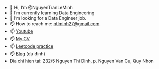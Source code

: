 - 👋 Hi, I’m @NguyenTranLeMinh
- 🌱 I’m currently learning Data Engineering
- 👀 I’m looking for a Data Engineer job.
- 📫 How to reach me: ntlminh27@gmail.com
- 📫 [Youtube](https://www.youtube.com/channel/UCDAz3aLXXDd8gS7qRtoglTw)
- 📫 [My CV](https://drive.google.com/drive/folders/1YCNzmtBltGl8lrz2oc4iJBTIzFfXgRAs?usp=sharing)
- 📫 [Leetcode practice](https://leetcode.com/nguyentranleminh/)
- 📫 [Blog](https://medium.com/@LeeMinHa/about) (dự định)
- Dia chi hien tai: 232/5 Nguyen Thi Dinh, p. Nguyen Van Cu, Quy Nhon

<!---
NguyenTranLeMinh/NguyenTranLeMinh is a ✨ special ✨ repository because its `README.md` (this file) appears on your GitHub profile.
You can click the Preview link to take a look at your changes.
--->
